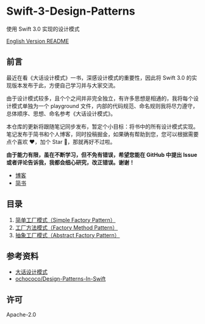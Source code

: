 # Swift-3-Design-Patterns

使用 Swift 3.0 实现的设计模式

[English Version README](README.md)

## 前言

最近在看《大话设计模式》一书，深感设计模式的重要性，因此将 Swift 3.0 的实现版本发布于此，方便自己学习并与大家交流。

由于设计模式较多，且个个之间并非完全独立，有许多思想是相通的，我将每个设计模式单独为一个 playground 文件，内部的代码规范、命名规则我将尽力遵守，总体顺序、思想、命名参考《大话设计模式》。

本仓库的更新将跟随笔记同步发布，暂定个小目标：将书中的所有设计模式实现。笔记发布于简书和个人博客，同时投稿掘金，如果确有帮助到您，您可以根据需要点个喜欢 ❤️，加个 Star 🌟，那就再好不过啦。

**由于能力有限，虽在不断学习，但不免有错误，希望您能在 GitHub 中提出 Issue 或者评论告诉我，我都会细心研究，改正错误。谢谢！**

- [博客](https://maimieng.com)
- [简书](http://www.jianshu.com/users/b88081164fe8/latest_articles)

## 目录

1. [简单工厂模式（Simple Factory Pattern）](01-Simple_Factory_Pattern.playground)
2. [工厂方法模式（Factory Method Pattern）](02-Factory_Method_Pattern.playground)
3. [抽象工厂模式（Abstract Factory Pattern）](03-Abstract_Factory_Pattern.playground)

## 参考资料

- [大话设计模式](https://book.douban.com/subject/2334288/)
- [ochococo/Design-Patterns-In-Swift](https://github.com/ochococo/Design-Patterns-In-Swift)

## 许可

Apache-2.0
